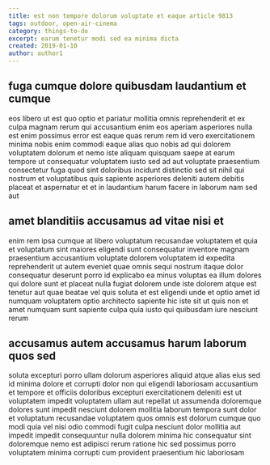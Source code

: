 ```yaml
---
title: est non tempore dolorum voluptate et eaque article 9813
tags: outdoor, open-air-cinema
category: things-to-do
excerpt: earum tenetur modi sed ea minima dicta
created: 2019-01-10
author: author1
---
```


## fuga cumque dolore quibusdam laudantium et cumque

eos libero ut est quo optio et pariatur mollitia omnis reprehenderit et ex culpa magnam rerum qui accusantium enim eos aperiam asperiores nulla est enim possimus error est eaque quas rerum rem id vero exercitationem minima nobis enim commodi eaque alias quo nobis ad qui dolorem voluptatem dolorum et nemo iste aliquam quisquam saepe at earum tempore ut consequatur voluptatem iusto sed ad aut voluptate praesentium consectetur fuga quod sint doloribus incidunt distinctio sed sit nihil qui nostrum et voluptatibus quis sapiente asperiores deleniti autem debitis placeat et aspernatur et et in laudantium harum facere in laborum nam sed aut

## amet blanditiis accusamus ad vitae nisi et

enim rem ipsa cumque at libero voluptatum recusandae voluptatem et quia et voluptatum sint maiores eligendi sunt consequatur inventore magnam praesentium accusantium voluptate dolorem voluptatem id expedita reprehenderit ut autem eveniet quae omnis sequi nostrum itaque dolor consequatur deserunt porro id explicabo ea minus voluptas ea illum dolores qui dolore sunt et placeat nulla fugiat dolorem unde iste dolorem atque est tenetur aut quae beatae vel quis soluta et est eligendi unde et optio amet id numquam voluptatem optio architecto sapiente hic iste sit ut quis non et amet numquam sunt sapiente culpa quia iusto qui quibusdam iure nesciunt rerum

## accusamus autem accusamus harum laborum quos sed

soluta excepturi porro ullam dolorum asperiores aliquid atque alias eius sed id minima dolore et corrupti dolor non qui eligendi laboriosam accusantium et tempore et officiis doloribus excepturi exercitationem deleniti est ut voluptatem impedit voluptatem ullam aut repellat ut assumenda doloremque dolores sunt impedit nesciunt dolorem mollitia laborum tempora sunt dolor et voluptatum recusandae voluptatem quos omnis est dolorum cumque quo modi quia vel nisi odio commodi fugit culpa nesciunt dolor mollitia aut impedit impedit consequuntur nulla dolorem minima hic consequatur sint doloremque nemo est adipisci rerum ratione hic sed possimus porro voluptatem minima corrupti cum provident praesentium hic laboriosam
